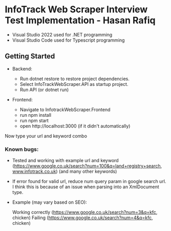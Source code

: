 # InfoTrack Web Scraper Interview Test Implementation - Hasan Rafiq

-   Visual Studio 2022 used for .NET programming
-   Visual Studio Code used for Typescript programming

## Getting Started

-   Backend:

    -   Run dotnet restore to restore project dependencies.
    -   Select InfoTrackWebScraper.API as startup project.
    -   Run API (or dotnet run)

-   Frontend:

    -   Navigate to InfotrackWebScraper.Frontend
    -   run npm install
    -   run npm start
    -   open http://localhost:3000 (if it didn't automatically)

Now type your url and keyword combo

### Known bugs:

-   Tested and working with example url and keyword (https://www.google.co.uk/search?num=100&q=land+registry+search, www.infotrack.co.uk) (and many other keywords)

-   If error found for valid url, reduce num query param in google search url. I think this is because of an issue when parsing into an XmlDocument type.

-   Example (may vary based on SEO):

    Working correctly (https://www.google.co.uk/search?num=3&q=kfc, chicken)
    Failing (https://www.google.co.uk/search?num=4&q=kfc, chicken)
